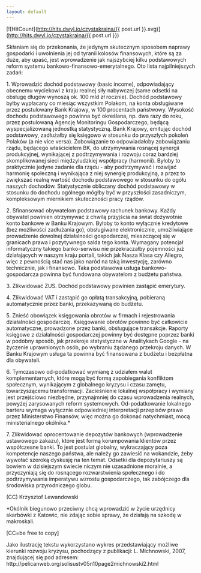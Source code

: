 ```yaml
---
layout: default
---
```

<!--15-->

[![HitCount](http://hits.dwyl.io/czystakraina/{{ post.url }}.svg)](http://hits.dwyl.io/czystakraina/{{ post.url }})
<p>Skłaniam się do przekonania, że jedynym skutecznym sposobem naprawy gospodarki i uwolnienia jej od tyranii kolosów finansowych, które są za duże, aby upaść, jest wprowadzenie jak najszybciej kilku podstawowych reform systemu bankowo-finansowo-emerytalnego. Oto lista najpilniejszych zadań:</p><p>1. Wprowadzić dochód podstawowy (basic income), odpowiadający obecnemu wyciekowi z kraju realnej siły nabywczej (same odsetki na obsługę długów wynoszą ok. 100 mld zł rocznie). Dochód podstawowy byłby wypłacany co miesiąc wszystkim Polakom, na konta obsługiwane przez postulowany Bank Krajowy, w 100 procentach państwowy. Wysokość dochodu podstawowego powinna być określana, np. dwa razy do roku, przez postulowaną Agencję Monitoringu Gospodarczego, będącą wyspecjalizowaną jednostką statystyczną. Bank Krajowy, emitując dochód podstawowy, zadłużałby się księgowo w stosunku do przyszłych pokoleń Polaków (a nie vice versa). Zobowiązanie to odpowiadałoby zobowiązaniu rządu, będącego właścicielem BK, do utrzymywania rosnącej synergii produkcyjnej, wynikającej z podtrzymywania i rozwoju coraz bardziej skomplikowanej sieci międzyludzkiej współpracy (harmonii). Byłoby to praktycznie jedyne zadanie dla rządu - aby podtrzymywać i rozwijać harmonię społeczną i wynikająca z niej synergię produkcyjną, a przez to zwiększać realną wartość dochodu podstawowego w stosunku do ogółu naszych dochodów. Statystycznie obliczany dochód podstawowy w stosunku do dochodu ogólnego mógłby być w przyszłości zasadniczym, kompleksowym miernikiem skuteczności pracy rządów.</p><p>2. Sfinansować obywatelom podstawowy rachunek bankowy. Każdy obywatel powinien otrzymywać z chwilą przyjścia na świat dożywotnie konto bankowe w Banku Krajowym. Byłoby to konto wyłącznie kredytowe (bez możliwości zadłużania go), obsługiwane elektronicznie, umożliwiające prowadzenie dowolnej działalności gospodarczej, mieszczącej się w granicach prawa i pozytywnego salda tego konta. Wymagany potencjał informatyczny takiego banko-serwisu nie przekraczałby pojemności już działających w naszym kraju portali, takich jak Nasza Klasa czy Allegro, więc z pewnością stać nas jako naród na taką inwestycję, zarówno technicznie, jak i finansowo. Taka podstawowa usługa bankowo-gospodarcza powinna być fundowana obywatelom z budżetu państwa.</p><p>3. Zlikwidować ZUS. Dochód podstawowy powinien zastąpić emerytury.</p><p>4. Zlikwidować VAT i zastąpić go opłatą transakcyjną, pobieraną automatycznie przez banki, przekazywaną do budżetu.</p><p>5. Znieść obowiązek księgowania obrotów w firmach i rejestrowania działalności gospodarczej. Księgowanie obrotów powinno być całkowicie automatyczne, prowadzone przez banki, obsługujące transakcje. Raporty księgowe z działalności gospodarczej powinny być dostępne poprzez banki w podobny sposób, jak przekroje statystyczne w Analitykach Google - na życzenie uprawnionych osób, po wybraniu żądanego przekroju danych. W Banku Krajowym usługa ta powinna być finansowana z budżetu i bezpłatna dla obywateli.</p><p>6. Tymczasowo od-podatkować wymianę z udziałem walut komplementarnych, które mogą być formą zapobiegania konfliktom społecznym, wynikającym z globalnego kryzysu i czasu zamętu, towarzyszącemu transformacji. Zacieśnienie lokalnej współpracy i wymiany jest przejściowo niezbędne, przynajmniej do czasu wprowadzenia realnych, powyżej zarysowanych reform systemowych. Od-podatkowanie lokalnego barteru wymaga wyłącznie odpowiedniej interpretacji przepisów prawa przez Ministerstwo Finansów, więc można go dokonać natychmiast, mocą ministerialnego okólnika.* </p><p>7. Zlikwidować oprocentowanie depozytów bankowych (wprowadzenie ustawowego zakazu), które jest formą korumpowania klientów przez współczesne banki. To jest postulat globalny, wykraczający poza kompetencje naszego państwa, ale należy go zawiesić na wokandzie, żeby wywołać szeroką dyskusję na ten temat. Odsetki dla depozytariuszy są bowiem w dzisiejszym świecie niczym nie uzasadnione moralnie, a przyczyniają się do rosnącego rozwarstwienia społecznego i do podtrzymywania imperatywu wzrostu gospodarczego, tak zabójczego dla środowiska przyrodniczego globu. </p><p>(CC) Krzysztof Lewandowski</p><p>*Okólnik biegunowo przeciwny chcą wprowadzić w życie urzędnicy skarbówki z Katowic, nie zdając sobie sprawy, że działają na szkodę w makroskali.</p><p>[CC=be free to copy]</p><p>Jako ilustrację tekstu wykorzystano wykres przedstawiający możliwe kierunki rozwoju kryzysu, pochodzący z publikacji: L. Michnowski, 2007, znajdującej się pod adresem: http://pelicanweb.org/solisustv05n10page2michnowski2.html</p>